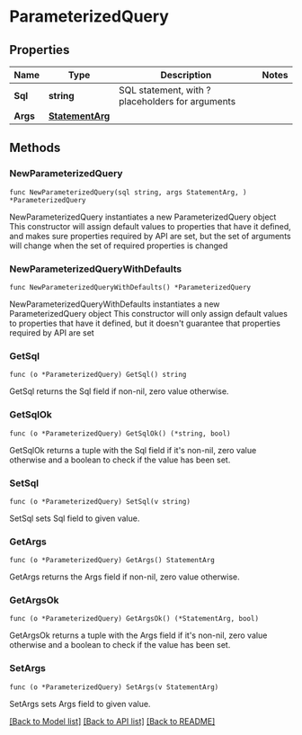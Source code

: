 # ParameterizedQuery

## Properties

Name | Type | Description | Notes
------------ | ------------- | ------------- | -------------
**Sql** | **string** | SQL statement, with ? placeholders for arguments | 
**Args** | [**StatementArg**](StatementArg.md) |  | 

## Methods

### NewParameterizedQuery

`func NewParameterizedQuery(sql string, args StatementArg, ) *ParameterizedQuery`

NewParameterizedQuery instantiates a new ParameterizedQuery object
This constructor will assign default values to properties that have it defined,
and makes sure properties required by API are set, but the set of arguments
will change when the set of required properties is changed

### NewParameterizedQueryWithDefaults

`func NewParameterizedQueryWithDefaults() *ParameterizedQuery`

NewParameterizedQueryWithDefaults instantiates a new ParameterizedQuery object
This constructor will only assign default values to properties that have it defined,
but it doesn't guarantee that properties required by API are set

### GetSql

`func (o *ParameterizedQuery) GetSql() string`

GetSql returns the Sql field if non-nil, zero value otherwise.

### GetSqlOk

`func (o *ParameterizedQuery) GetSqlOk() (*string, bool)`

GetSqlOk returns a tuple with the Sql field if it's non-nil, zero value otherwise
and a boolean to check if the value has been set.

### SetSql

`func (o *ParameterizedQuery) SetSql(v string)`

SetSql sets Sql field to given value.


### GetArgs

`func (o *ParameterizedQuery) GetArgs() StatementArg`

GetArgs returns the Args field if non-nil, zero value otherwise.

### GetArgsOk

`func (o *ParameterizedQuery) GetArgsOk() (*StatementArg, bool)`

GetArgsOk returns a tuple with the Args field if it's non-nil, zero value otherwise
and a boolean to check if the value has been set.

### SetArgs

`func (o *ParameterizedQuery) SetArgs(v StatementArg)`

SetArgs sets Args field to given value.



[[Back to Model list]](../README.md#documentation-for-models) [[Back to API list]](../README.md#documentation-for-api-endpoints) [[Back to README]](../README.md)


